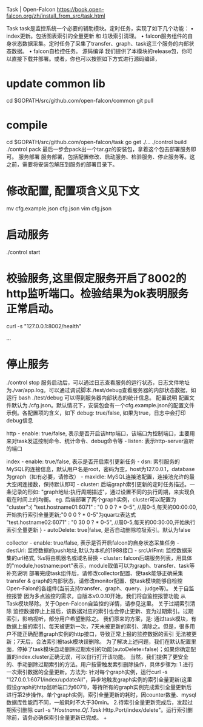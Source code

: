 


Task | Open-Falcon
 https://book.open-falcon.org/zh/install_from_src/task.html

Task
task是监控系统一个必要的辅助模块。定时任务，实现了如下几个功能：
•	index更新。包括图表索引的全量更新 和 垃圾索引清理。
•	falcon服务组件的自身状态数据采集。定时任务了采集了transfer、graph、task这三个服务的内部状态数据。
•	falcon自检控任务。
源码编译
我们提供了本模块的release包，你可以直接下载并部署。或者，你也可以按照如下方式进行源码编译，
# update common lib
cd $GOPATH/src/github.com/open-falcon/common
git pull

# compile
cd $GOPATH/src/github.com/open-falcon/task
go get ./...
./control build
./control pack
最后一步会pack出一个tar.gz的安装包，拿着这个包去部署服务即可。
服务部署
服务部署，包括配置修改、启动服务、检验服务、停止服务等。这之前，需要将安装包解压到服务的部署目录下。
# 修改配置, 配置项含义见下文
mv cfg.example.json cfg.json
vim cfg.json

# 启动服务
./control start

# 校验服务,这里假定服务开启了8002的http监听端口。检验结果为ok表明服务正常启动。
curl -s "127.0.0.1:8002/health"

...
# 停止服务
./control stop
服务启动后，可以通过日志查看服务的运行状态，日志文件地址为./var/app.log。可以通过调试脚本./test/debug查看服务器的内部状态数据，如 运行 bash ./test/debug 可以得到服务器内部状态的统计信息。
配置说明
配置文件默认为./cfg.json。默认情况下，安装包会有一个cfg.example.json的配置文件示例。各配置项的含义，如下
debug: true/false, 如果为true，日志中会打印debug信息

http
    - enable: true/false, 表示是否开启该http端口，该端口为控制端口，主要用来对task发送控制命令、统计命令、debug命令等
    - listen: 表示http-server监听的端口

index
    - enable: true/false, 表示是否开启索引更新任务
    - dsn: 索引服务的MySQL的连接信息，默认用户名是root，密码为空，host为127.0.0.1，database为graph（如有必要，请修改）
    - maxIdle: MySQL连接池配置，连接池允许的最大空闲连接数，保持默认即可
    - cluster: 后端graph索引更新的定时任务描述。一条记录的形如: "graph地址:执行周期描述"，通过设置不同的执行周期，来实现负载在时间上的均衡。
        eg. 后端部署了两个graph实例，cluster可以配置为
        "cluster":{
            "test.hostname01:6071" : "0 0 0 ? * 0-5",   //周0-5,每天的00:00:00,开始执行索引全量更新;"0 0 0 ? * 0-5"为quartz表达式
            "test.hostname02:6071" : "0 30 0 ? * 0-5",  //周0-5,每天的00:30:00,开始执行索引全量更新
        }
    - autoDelete: true|false, 是否自动删除垃圾索引。默认为false

collector
    - enable: true/false, 表示是否开启falcon的自身状态采集任务
    - destUrl: 监控数据的push地址,默认为本机的1988接口
    - srcUrlFmt: 监控数据采集的url格式, %s将由机器名或域名替换
    - cluster: falcon后端服务列表，用具体的"module,hostname:port"表示，module取值可以为graph、transfer、task等
补充说明
部署完成task组件后，请修改collector配置、使task能够正确采集transfer & graph的内部状态，请修改monitor配置、使task模块能够自检控Open-Falon的各组件(当前支持transfer、graph、query、judge等)。
关于自监控报警
因为多点监控的需求，自版本v0.0.10开始，我们将自监控报警功能 从Task模块移除。关于Open-Falcon自监控的详情，请参见这里。
关于过期索引清除
监控数据停止上报后，该数据对应的索引也会停止更新、变为过期索引。过期索引，影响视听，部分用户希望删除之。
我们原来的方案，是: 通过task模块，有数据上报的索引、每天被更新一次，7天未被更新的索引、清除之。但是，很多用户不能正确配置graph实例的http接口，导致正常上报的监控数据的索引 无法被更新；7天后，合法索引被task模块误删除。
为了解决上述问题，我们在默认配置里面，停掉了task模块自动删除过期索引的功能(autoDelete=false)；如果你确定配置的index.cluster正确无误，可以自行打开该功能。
当然，我们提供了更安全的、手动删除过期索引的方法。用户按需触发索引删除操作，具体步骤为:
1.进行一次索引数据的全量更新。方法为: 针对每个graph实例，运行curl -s "127.0.0.1:6071/index/updateAll"，异步地触发graph实例的索引全量更新(这里假设graph的http监听端口为6071)，等待所有的graph实例完成索引全量更新后 进行第2步操作。单个graph实例，索引全量更新的耗时，因counter数量、mysql数据库性能而不同，一般耗时不大于30min。
2.待索引全量更新完成后，发起过期索引删除 curl -s "$Hostname.Of.Task:$Http.Port/index/delete"。运行索引删除前，请务必确保索引全量更新已完成。
+




